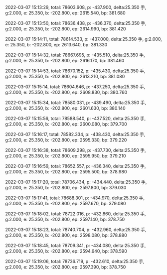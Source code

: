 2022-03-07 15:13:29, total: 78603.608, p: -437.900, delta:25.350 手, g:2.000, e: 25.350, b: -202.800, ep: 2615.540, bp: 381.680

2022-03-07 15:13:50, total: 78636.438, p: -436.370, delta:25.350 手, g:2.000, e: 25.350, b: -202.800, ep: 2614.990, bp: 381.420

2022-03-07 15:14:11, total: 78614.533, p: -437.000, delta:25.350 手, g:2.000, e: 25.350, b: -202.800, ep: 2613.640, bp: 381.330

2022-03-07 15:14:32, total: 78667.695, p: -435.510, delta:25.350 手, g:2.000, e: 25.350, b: -202.800, ep: 2616.170, bp: 381.460

2022-03-07 15:14:53, total: 78670.152, p: -435.430, delta:25.350 手, g:2.000, e: 25.350, b: -202.800, ep: 2613.210, bp: 381.080

2022-03-07 15:15:14, total: 78604.646, p: -437.250, delta:25.350 手, g:2.000, e: 25.350, b: -202.800, ep: 2608.830, bp: 380.760

2022-03-07 15:15:34, total: 78580.031, p: -439.490, delta:25.350 手, g:2.000, e: 25.350, b: -202.800, ep: 2601.630, bp: 380.140

2022-03-07 15:15:56, total: 78588.540, p: -437.520, delta:25.350 手, g:2.000, e: 25.350, b: -202.800, ep: 2600.080, bp: 379.700

2022-03-07 15:16:17, total: 78582.334, p: -438.430, delta:25.350 手, g:2.000, e: 25.350, b: -202.800, ep: 2595.330, bp: 379.220

2022-03-07 15:16:38, total: 78609.298, p: -437.730, delta:25.350 手, g:2.000, e: 25.350, b: -202.800, ep: 2595.950, bp: 379.210

2022-03-07 15:16:59, total: 78652.557, p: -436.340, delta:25.350 手, g:2.000, e: 25.350, b: -202.800, ep: 2595.500, bp: 378.980

2022-03-07 15:17:20, total: 78706.434, p: -434.440, delta:25.350 手, g:2.000, e: 25.350, b: -202.800, ep: 2597.800, bp: 379.030

2022-03-07 15:17:41, total: 78688.301, p: -434.970, delta:25.350 手, g:2.000, e: 25.350, b: -202.800, ep: 2597.670, bp: 379.080

2022-03-07 15:18:02, total: 78722.016, p: -432.860, delta:25.350 手, g:2.000, e: 25.350, b: -202.800, ep: 2597.140, bp: 378.750

2022-03-07 15:18:23, total: 78740.704, p: -432.960, delta:25.350 手, g:2.000, e: 25.350, b: -202.800, ep: 2598.080, bp: 378.880

2022-03-07 15:18:45, total: 78709.341, p: -434.080, delta:25.350 手, g:2.000, e: 25.350, b: -202.800, ep: 2594.640, bp: 378.590

2022-03-07 15:19:06, total: 78736.719, p: -432.610, delta:25.350 手, g:2.000, e: 25.350, b: -202.800, ep: 2597.390, bp: 378.750